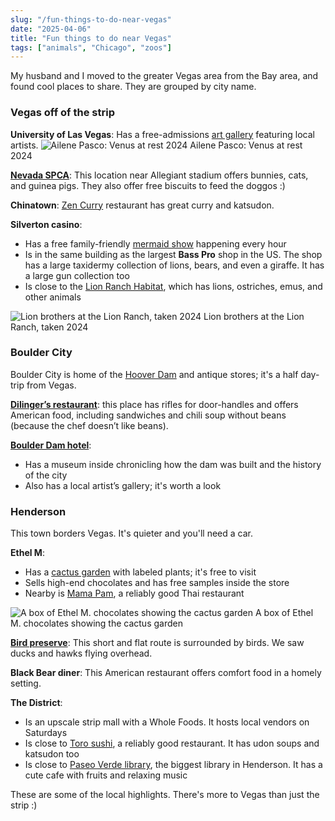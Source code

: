 ```yaml
---
slug: "/fun-things-to-do-near-vegas"
date: "2025-04-06"
title: "Fun things to do near Vegas"
tags: ["animals", "Chicago", "zoos"]
---
```


My husband and I moved to the greater Vegas area from the Bay area, and found cool places to share. They are grouped by city name.

### Vegas off of the strip

**University of Las Vegas**: Has a free-admissions [art gallery](https://www.unlv.edu/unit/marjorie-barrick-museum) featuring local artists.
<img src='/venus.png' alt='Ailene Pasco: Venus at rest 2024' />
<span>Ailene Pasco: Venus at rest 2024</span>

[**Nevada SPCA**](https://nevadaspca.org/): This location near Allegiant stadium offers bunnies, cats, and guinea pigs. They also offer free biscuits to feed the doggos :)

**Chinatown**: [Zen Curry](https://www.curryzen.com/) restaurant has great curry and katsudon.

**Silverton casino**:

- Has a free family-friendly [mermaid show](https://silvertoncasino.com/hotel/aquarium-mermaid-show/) happening every hour
- Is in the same building as the largest **Bass Pro** shop in the US. The shop has a large taxidermy collection of lions, bears, and even a giraffe. It has a large gun collection too
- Is close to the [Lion Ranch Habitat](https://lionhabitatranch.org), which has lions, ostriches, emus, and other animals

<img src='/lions.png' alt='Lion brothers at the Lion Ranch, taken 2024' />
<span>Lion brothers at the Lion Ranch, taken 2024</span>

### Boulder City

Boulder City is home of the [Hoover Dam](https://www.usbr.gov/lc/hooverdam/) and antique stores; it's a half day-trip from Vegas.

[**Dilinger’s restaurant**](https://www.thedillinger.com/): this place has rifles for door-handles and offers American food, including sandwiches and chili soup without beans (because the chef doesn’t like beans).

[**Boulder Dam hotel**](https://www.boulderdamhotel.com/):

- Has a museum inside chronicling how the dam was built and the history of the city
- Also has a local artist’s gallery; it's worth a look

### Henderson

This town borders Vegas. It's quieter and you'll need a car.

**Ethel M**:

- Has a [cactus garden](https://www.ethelm.com/en-us/locations/henderson-flagship/cactus-garden) with labeled plants; it's free to visit
- Sells high-end chocolates and has free samples inside the store
- Nearby is [Mama Pam](https://mamapamlv.com/), a reliably good Thai restaurant

<img src='/ethel-m-chocolate.png' alt='A box of Ethel M. chocolates showing the cactus garden' />
<span>A box of Ethel M. chocolates showing the cactus garden</span>

[**Bird preserve**](https://www.cityofhenderson.com/Home/Components/FacilityDirectory/FacilityDirectory/337/): This short and flat route is surrounded by birds. We saw ducks and hawks flying overhead.

**Black Bear diner**: This American restaurant offers comfort food in a homely setting.

**The District**:

- Is an upscale strip mall with a Whole Foods. It hosts local vendors on Saturdays
- Is close to [Toro sushi](https://torosushivegas.com/), a reliably good restaurant. It has udon soups and katsudon too
- Is close to [Paseo Verde library](https://hendersonlibraries.com/paseo-verde-library), the biggest library in Henderson. It has a cute cafe with fruits and relaxing music

These are some of the local highlights. There's more to Vegas than just the strip :)
